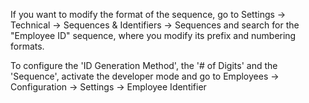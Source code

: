 If you want to modify the format of the sequence, go to Settings -\>
Technical -\> Sequences & Identifiers -\> Sequences and search for the
"Employee ID" sequence, where you modify its prefix and numbering
formats.

To configure the 'ID Generation Method', the '# of Digits' and the
'Sequence', activate the developer mode and go to Employees -\>
Configuration -\> Settings -> Employee Identifier
